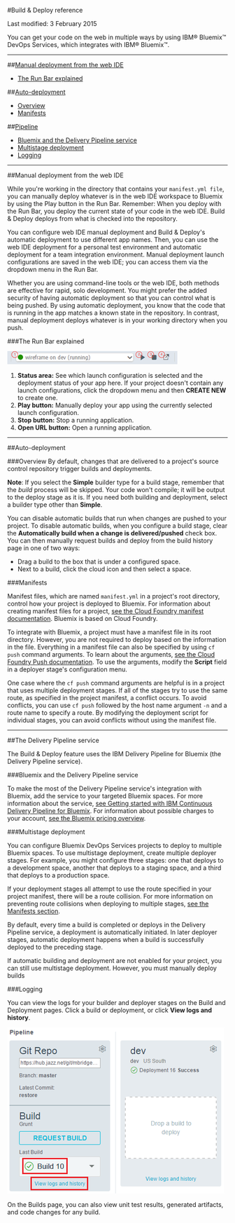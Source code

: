 #Build & Deploy reference

Last modified: 3 February 2015

You can get your code on the web in multiple ways by using IBM® Bluemix&trade; DevOps Services, which integrates with IBM® Bluemix™.

---
##[Manual deployment from the web IDE](#manual)
* [The Run Bar explained](#runbar)

##[Auto-deployment](#auto)
* [Overview](#autohow)
* [Manifests](#manifests)

##[Pipeline](#pipeline)
* [Bluemix and the Delivery Pipeline service](#service)
* [Multistage deployment](#multi)
* [Logging](#logs)

<!--
##[Additional resources](#addl)
* [Charging](#charging)
* [Bluemix Delivery Pipeline Service Documentation](#servicedoc)
-->

---
<a name="manual"></a>
##Manual deployment from the web IDE

While you're working in the directory that contains your `manifest.yml file`, you can manually deploy whatever is in the web IDE workspace to Bluemix by using the Play button in the Run Bar. Remember: When you deploy with the Run Bar, you deploy the current state of your code in the web IDE. Build &amp; Deploy deploys from what is checked into the repository.

You can configure web IDE manual deployment and Build &amp; Deploy's automatic deployment to use different app names. Then, you can use the web IDE deployment for a personal test environment and automatic deployment for a team integration environment. Manual deployment launch configurations are saved in the web IDE; you can access them via the dropdown menu in the Run Bar. 

Whether you are using command-line tools or the web IDE, both methods are effective for rapid, solo development. You might prefer the added security of having automatic deployment so that you can control what is being pushed. By using automatic deployment, you know that the code that is running in the app matches a known state in the repository. In contrast, manual deployment deploys whatever is in your working directory when you push.

<a name="runbar"></a>
###The Run Bar explained

![Annotated Run Bar screenshot][7]

1. **Status area:** See which launch configuration is selected and the deployment status of your app here. If your project doesn't contain any launch configurations, click the dropdown menu and then **CREATE NEW** to create one.
2. **Play button:** Manually deploy your app using the currently selected launch configuration.
3. **Stop button:** Stop a running application. 
4. **Open URL button:** Open a running application. 

---
<a name="auto"></a>
##Auto-deployment

###Overview
By default, changes that are delivered to a project's source control repository trigger builds and deployments. 

**Note**: If you select the **Simple** builder type for a build stage, remember that the *build* process will be skipped. Your code won't compile; it will be output to the deploy stage as it is. If you need both building and deployment, select a builder type other than **Simple**.  

You can disable automatic builds that run when changes are pushed to your project. To disable automatic builds, when you configure a build stage, clear the **Automatically build when a change is delivered/pushed** check box. You can then manually request builds and deploy from the build history page in one of two ways:
  * Drag a build to the box that is under a configured space.
  * Next to a build, click the cloud icon and then select a space.

<a name="manifests"></a>
###Manifests

Manifest files, which are named `manifest.yml` in a project's root directory, control how your project is deployed to Bluemix. For information about creating manifest files for a project, [see the Cloud Foundry manifest documentation][2]. Bluemix is based on Cloud Foundry.

To integrate with Bluemix, a project must have a manifest file in its root directory. However, you are not required to deploy based on the information in the file. Everything in a manifest file can also be specified by using `cf push` command arguments. To learn about the arguments, [see the Cloud Foundry Push documentation][3]. To use the arguments, modify the **Script** field in a deployer stage's configuration menu.

One case where the `cf push` command arguments are helpful is in a project that uses multiple deployment stages. If all of the stages try to use the same route, as specified in the project manifest, a conflict occurs. To avoid conflicts, you can use `cf push` followed by the host name argument `-n` and a route name to specify a route. By modifying the deployment script for individual stages, you can avoid conflicts without using the manifest file.

---
<a name="pipeline"></a>
##The Delivery Pipeline service

The Build & Deploy feature uses the IBM Delivery Pipeline for Bluemix (the Delivery Pipeline service).

<a name="service"></a>
###Bluemix and the Delivery Pipeline service

To make the most of the Delivery Pipeline service's integration with Bluemix, add the service to your targeted Bluemix spaces. For more information about the service, [see Getting started with IBM Continuous Delivery Pipeline for Bluemix][3]. For information about possible charges to your account, [see the Bluemix pricing overview][4].

<a name="multi"></a>
###Multistage deployment

You can configure Bluemix DevOps Services projects to deploy to multiple Bluemix spaces. To use multistage deployment, create multiple deployer stages. For example, you might configure three stages: one that deploys to a development space, another that deploys to a staging space, and a third that deploys to a production space. 

If your deployment stages all attempt to use the route specified in your project manifest, there will be a route collision. For more information on preventing route collisions when deploying to multiple stages, [see the Manifests section][6].

By default, every time a build is completed or deploys in the Delivery Pipeline service, a deployment is automatically initiated. In later deployer stages, automatic deployment happens when a build is successfully deployed to the preceding stage. 

If automatic building and deployment are not enabled for your project, you can still use multistage deployment. However, you must manually deploy builds

<a name="logs"></a>
###Logging

You can view the logs for your builder and deployer stages on the Build and Deployment pages. Click a build or deployment, or click **View logs and history**.

![Locations that open history pages from Advanced Build & Deploy][5]

On the Builds page, you can also view unit test results, generated artifacts, and code changes for any build.  


<!--
<a name="addl"></a>
##Additional resources
-->




 
[1]: http://docs.cloudfoundry.org/devguide/deploy-apps/manifest.html
[2]: https://www.ng.bluemix.net/docs/#services/DeliveryPipeline/index.html#getstartwithCD
[3]: http://docs.cloudfoundry.org/devguide/installcf/whats-new-v6.html#push
[4]: https://ace.ng.bluemix.net/#/pricing/cloudOEPaneId=pricing
[5]: ./images/open_logs.png
[6]: #manifests
[7]: ./images/runbar-annotated.png
